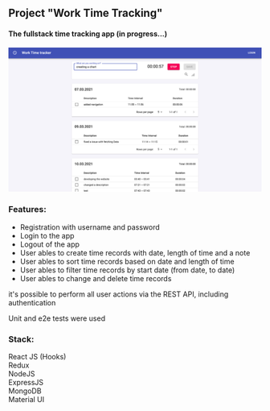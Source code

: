 ## Project "Work Time Tracking"



#### The fullstack time tracking app (in progress...)


<img src="./_frontend/src/images/img.png" alt="screen">

### Features:

<ul>
<li>Registration with username and password</li>
<li>Login to the app</li>
<li>Logout of the app</li>
<li>User ables to create time records with date, length of time and a note</li>
<li>User ables to sort time records based on date and length of time</li>
<li>User ables to filter time records by start date (from date, to date)</li>
<li>User ables to change and delete time records</li>
</ul>

it's possible to perform all user actions via the REST API, including authentication  

Unit and e2e tests were used

### Stack:
React JS (Hooks)  
Redux  
NodeJS  
ExpressJS  
MongoDB  
Material UI  
